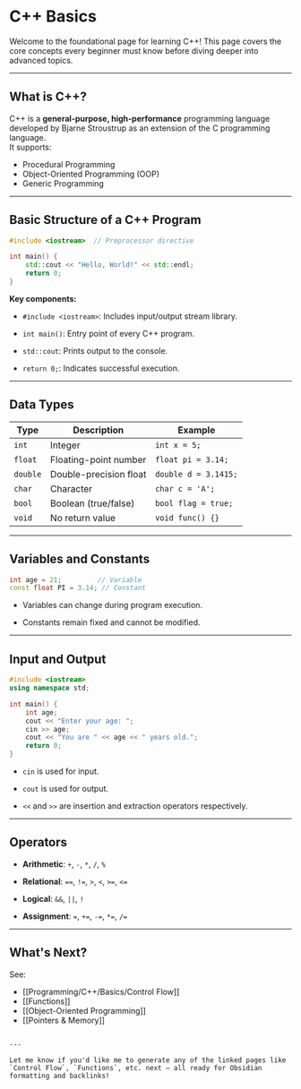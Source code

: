 # C++ Basics

Welcome to the foundational page for learning C++! This page covers the core concepts every beginner must know before diving deeper into advanced topics.

---

## What is C++?

C++ is a **general-purpose, high-performance** programming language developed by Bjarne Stroustrup as an extension of the C programming language.  
It supports:

- Procedural Programming  
- Object-Oriented Programming (OOP)  
- Generic Programming  

---

## Basic Structure of a C++ Program

```cpp
#include <iostream>  // Preprocessor directive

int main() {
    std::cout << "Hello, World!" << std::endl;
    return 0;
}
````

**Key components:**

- `#include <iostream>`: Includes input/output stream library.
    
- `int main()`: Entry point of every C++ program.
    
- `std::cout`: Prints output to the console.
    
- `return 0;`: Indicates successful execution.
    

---

## Data Types

|Type|Description|Example|
|---|---|---|
|`int`|Integer|`int x = 5;`|
|`float`|Floating-point number|`float pi = 3.14;`|
|`double`|Double-precision float|`double d = 3.1415;`|
|`char`|Character|`char c = 'A';`|
|`bool`|Boolean (true/false)|`bool flag = true;`|
|`void`|No return value|`void func() {}`|

---

## Variables and Constants

```cpp
int age = 21;         // Variable
const float PI = 3.14; // Constant
```

- Variables can change during program execution.
    
- Constants remain fixed and cannot be modified.
    

---

## Input and Output

```cpp
#include <iostream>
using namespace std;

int main() {
    int age;
    cout << "Enter your age: ";
    cin >> age;
    cout << "You are " << age << " years old.";
    return 0;
}
```

- `cin` is used for input.
    
- `cout` is used for output.
    
- `<<` and `>>` are insertion and extraction operators respectively.
    

---

## Operators

- **Arithmetic**: `+`, `-`, `*`, `/`, `%`
    
- **Relational**: `==`, `!=`, `>`, `<`, `>=`, `<=`
    
- **Logical**: `&&`, `||`, `!`
    
- **Assignment**: `=`, `+=`, `-=`, `*=`, `/=`
    

---

## What's Next?

See:

- [[Programming/C++/Basics/Control Flow]]
- [[Functions]]
- [[Object-Oriented Programming]]
- [[Pointers & Memory]]

```

---

Let me know if you'd like me to generate any of the linked pages like `Control Flow`, `Functions`, etc. next — all ready for Obsidian formatting and backlinks!
```
